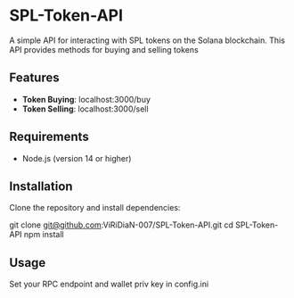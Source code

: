 # SPL-Token-API

A simple API for interacting with SPL tokens on the Solana blockchain. This API provides methods for buying and selling tokens

## Features

- **Token Buying**: localhost:3000/buy
- **Token Selling**: localhost:3000/sell

## Requirements

- Node.js (version 14 or higher)

## Installation

Clone the repository and install dependencies:

git clone git@github.com:ViRiDiaN-007/SPL-Token-API.git
cd SPL-Token-API
npm install

## Usage

Set your RPC endpoint and wallet priv key in config.ini
